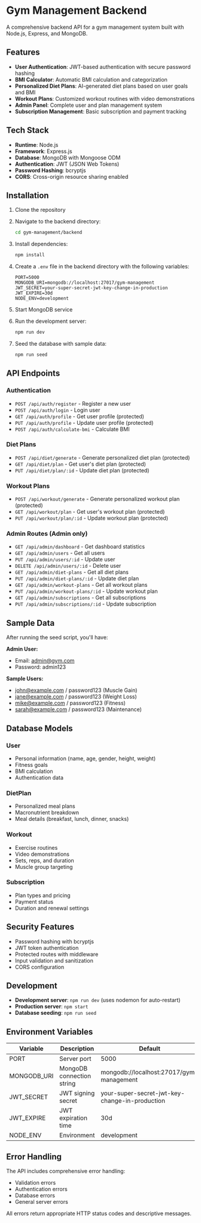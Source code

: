# Gym Management Backend

A comprehensive backend API for a gym management system built with Node.js, Express, and MongoDB.

## Features

- **User Authentication**: JWT-based authentication with secure password hashing
- **BMI Calculator**: Automatic BMI calculation and categorization
- **Personalized Diet Plans**: AI-generated diet plans based on user goals and BMI
- **Workout Plans**: Customized workout routines with video demonstrations
- **Admin Panel**: Complete user and plan management system
- **Subscription Management**: Basic subscription and payment tracking

## Tech Stack

- **Runtime**: Node.js
- **Framework**: Express.js
- **Database**: MongoDB with Mongoose ODM
- **Authentication**: JWT (JSON Web Tokens)
- **Password Hashing**: bcryptjs
- **CORS**: Cross-origin resource sharing enabled

## Installation

1. Clone the repository
2. Navigate to the backend directory:
   ```bash
   cd gym-management/backend
   ```

3. Install dependencies:
   ```bash
   npm install
   ```

4. Create a `.env` file in the backend directory with the following variables:
   ```
   PORT=5000
   MONGODB_URI=mongodb://localhost:27017/gym-management
   JWT_SECRET=your-super-secret-jwt-key-change-in-production
   JWT_EXPIRE=30d
   NODE_ENV=development
   ```

5. Start MongoDB service

6. Run the development server:
   ```bash
   npm run dev
   ```

7. Seed the database with sample data:
   ```bash
   npm run seed
   ```

## API Endpoints

### Authentication
- `POST /api/auth/register` - Register a new user
- `POST /api/auth/login` - Login user
- `GET /api/auth/profile` - Get user profile (protected)
- `PUT /api/auth/profile` - Update user profile (protected)
- `POST /api/auth/calculate-bmi` - Calculate BMI

### Diet Plans
- `POST /api/diet/generate` - Generate personalized diet plan (protected)
- `GET /api/diet/plan` - Get user's diet plan (protected)
- `PUT /api/diet/plan/:id` - Update diet plan (protected)

### Workout Plans
- `POST /api/workout/generate` - Generate personalized workout plan (protected)
- `GET /api/workout/plan` - Get user's workout plan (protected)
- `PUT /api/workout/plan/:id` - Update workout plan (protected)

### Admin Routes (Admin only)
- `GET /api/admin/dashboard` - Get dashboard statistics
- `GET /api/admin/users` - Get all users
- `PUT /api/admin/users/:id` - Update user
- `DELETE /api/admin/users/:id` - Delete user
- `GET /api/admin/diet-plans` - Get all diet plans
- `PUT /api/admin/diet-plans/:id` - Update diet plan
- `GET /api/admin/workout-plans` - Get all workout plans
- `PUT /api/admin/workout-plans/:id` - Update workout plan
- `GET /api/admin/subscriptions` - Get all subscriptions
- `PUT /api/admin/subscriptions/:id` - Update subscription

## Sample Data

After running the seed script, you'll have:

**Admin User:**
- Email: admin@gym.com
- Password: admin123

**Sample Users:**
- john@example.com / password123 (Muscle Gain)
- jane@example.com / password123 (Weight Loss)
- mike@example.com / password123 (Fitness)
- sarah@example.com / password123 (Maintenance)

## Database Models

### User
- Personal information (name, age, gender, height, weight)
- Fitness goals
- BMI calculation
- Authentication data

### DietPlan
- Personalized meal plans
- Macronutrient breakdown
- Meal details (breakfast, lunch, dinner, snacks)

### Workout
- Exercise routines
- Video demonstrations
- Sets, reps, and duration
- Muscle group targeting

### Subscription
- Plan types and pricing
- Payment status
- Duration and renewal settings

## Security Features

- Password hashing with bcryptjs
- JWT token authentication
- Protected routes with middleware
- Input validation and sanitization
- CORS configuration

## Development

- **Development server**: `npm run dev` (uses nodemon for auto-restart)
- **Production server**: `npm start`
- **Database seeding**: `npm run seed`

## Environment Variables

| Variable | Description | Default |
|----------|-------------|---------|
| PORT | Server port | 5000 |
| MONGODB_URI | MongoDB connection string | mongodb://localhost:27017/gym-management |
| JWT_SECRET | JWT signing secret | your-super-secret-jwt-key-change-in-production |
| JWT_EXPIRE | JWT expiration time | 30d |
| NODE_ENV | Environment | development |

## Error Handling

The API includes comprehensive error handling:
- Validation errors
- Authentication errors
- Database errors
- General server errors

All errors return appropriate HTTP status codes and descriptive messages.
